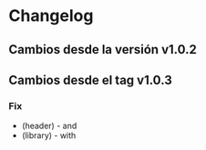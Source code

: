 # Changelog
## Cambios desde la versión  v1.0.2


## Cambios desde el tag v1.0.3

### Fix

-  (header) - and
-  (library) - with

